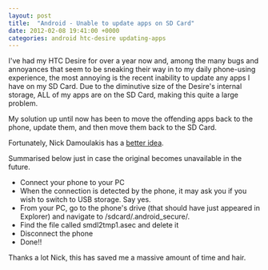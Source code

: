```yaml
---
layout: post
title:  "Android - Unable to update apps on SD Card"
date: 2012-02-08 19:41:00 +0000
categories: android htc-desire updating-apps
---
```


I've had my HTC Desire for over a year now and, among the many bugs and annoyances that seem to be sneaking their way in to my daily phone-using experience, the most annoying is the recent inability to update any apps I have on my SD Card. Due to the diminutive size of the Desire's internal storage, ALL of my apps are on the SD Card, making this quite a large problem.

My solution up until now has been to move the offending apps back to the phone, update them, and then move them back to the SD Card.

Fortunately, Nick Damoulakis has a [better idea](http://blog.nickdamoulakis.com/2011/06/i-cant-update-apps-installed-on-sd-card.html?m=1).

Summarised below just in case the original becomes unavailable in the future.

* Connect your phone to your PC
* When the connection is detected by the phone, it may ask you if you wish to switch to USB storage. Say yes.
* From your PC, go to the phone's drive (that should have just appeared in Explorer) and navigate to /sdcard/.android_secure/.
* Find the file called smdl2tmp1.asec and delete it
* Disconnect the phone
* Done!!

Thanks a lot Nick, this has saved me a massive amount of time and hair.
